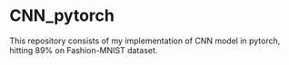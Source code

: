 # CNN_pytorch
This repository consists of my implementation of CNN model in pytorch, hitting 89% on Fashion-MNIST dataset.

